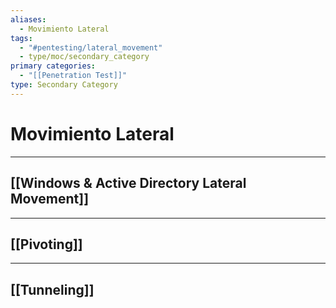 ```yaml
---
aliases:
  - Movimiento Lateral
tags:
  - "#pentesting/lateral_movement"
  - type/moc/secondary_category
primary categories:
  - "[[Penetration Test]]"
type: Secondary Category
---
```

# Movimiento Lateral

***

## [[Windows & Active Directory Lateral Movement]]


***

## [[Pivoting]]


***

## [[Tunneling]]